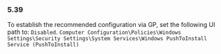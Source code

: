 
### 5.39  
To establish the recommended configuration via GP, set the following UI path to: `Disabled`. `Computer Configuration\Policies\Windows Settings\Security Settings\System Services\Windows PushToInstall Service (PushToInstall) `